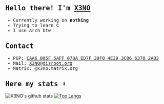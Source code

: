 <samp>

## Hello there! I'm <a href="https://github.com/X3NOOO">X3NO</a>

- Currently working on **nothing**
- Trying to learn C
- I use Arch btw

## Contact
- PGP: <a href="https://raw.githubusercontent.com/X3NOOO/X3NOOO/main/public.asc">CAA6 085F 5AFF 078A ED7F 39F0 4E39 3C86 6370 2AB3</a>
- Mail: <a href="mailto:X3NO@disroot.org">X3NO@disroot.org</a>
- Matrix: @x3no:matrix.org

## Here my stats ⬇️
</samp>

![X3NO's github stats](https://github-readme-stats.vercel.app/api?username=X3NOOO&show_icons=true&theme=radical)
[![Top Langs](https://github-readme-stats.vercel.app/api/top-langs/?username=X3NOOO&layout=compact&theme=radical)](https://github.com/anuraghazra/github-readme-stats)
